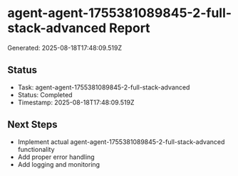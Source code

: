 # agent-agent-1755381089845-2-full-stack-advanced Report

Generated: 2025-08-18T17:48:09.519Z

## Status
- Task: agent-agent-1755381089845-2-full-stack-advanced
- Status: Completed
- Timestamp: 2025-08-18T17:48:09.519Z

## Next Steps
- Implement actual agent-agent-1755381089845-2-full-stack-advanced functionality
- Add proper error handling
- Add logging and monitoring
